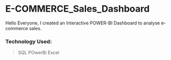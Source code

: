 # E-COMMERCE_Sales_Dashboard
Hello Everyone, I created an Interactive POWER-BI Dashboard to analyse e-commerce sales.

### Technology Used:
> SQL
> POwerBi
> Excel
